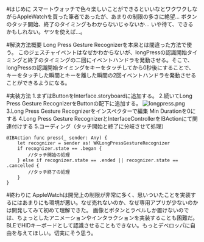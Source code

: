 <!-- title:AppleWatchでボタンのタッチ開始と終了タイミングを検知する方法 -->
#はじめに
スマートウォッチで色々楽しいことができるといいなとワクワクしながらAppleWatchを買った筆者であったが、あまりの制限の多さに絶望...
ボタンのタッチ開始、終了のタイミングもわからないじゃないか...
いや待て、できるかもしれない。ヤツを使えば...。

#解決方法概要
Long Press Gesture Recognizerを本来とは間違った方法で使う。
このジェスチャイベントはなぜかわからないが、longPressの認識開始タイミングと終了のタイミングの二回にイベントハンドラを発動させる。そこで、longPressの認識開始タイミングをキーをタッチしてから0秒後にすることで、キーをタッチした瞬間とキーを離した瞬間の2回イベントハンドラを発動させることができるようになる。

#実装方法
1.まずはButtonをInterface.storyboardに追加する。
2.続いてLong Press Gesture RecognizerをButtonの配下に追加する。
![longpress.png](./images/3997dea4-6624-7a53-318a-cc44a345b3dd.png)
3.Long Press Gesture Recognizerをインスペクターで編集
Min Durationを0にする
4.Long Press Gesture RecognizerとInterfaceControllerをIBActionにて関連付けする
5.コーディング（タッチ開始と終了に分岐させて処理）

```swift:
@IBAction func press(_ sender: Any) {
    let recognizer = sender as! WKLongPressGestureRecognizer
    if recognizer.state == .began {
        //タッチ開始の処理
    } else if recognizer.state == .ended || recognizer.state == .cancelled {
        //タッチ終了の処理   
    }
}
```

#終わりに
AppleWatchは開発上の制限が非常に多く、思いついたことを実装するにはあまりにも環境が悪い。なぜ売れないのか、なぜ専用アプリが少ないのかは開発してみて初めて理解できた。
画像とボタンとラベルしか置けないのでは、ちょっとしたアニメーションやインタラクションを実装することも困難だ。BLEでHIDキーボードとして認識させることもできない。もっとデベロッパに自由を与えてほしい。切実にそう思う。
